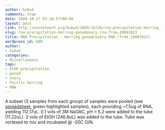 ```yaml
---
author: kubu4
comments: true
date: 2009-10-27 03:18:57+00:00
layout: post
link: http://onsnetwork.org/kubu4/2009/10/26/rna-precipitation-herring-gonadovary-rna-from-20091023/
slug: rna-precipitation-herring-gonadovary-rna-from-20091023
title: RNA Precipitation - Herring gonad/ovary RNA (from 20091023)
wordpress_id: 808
author:
- kubu4
categories:
- Miscellaneous
tags:
- EtOH precipitation
- gonad
- ovary
- Pacific herring
- RNA
---
```


A subset (3 samples from each group) of samples were pooled (see [spreadsheet](https://spreadsheets.google.com/ccc?key=0AmS_90rPaQMzdE9lOE1YaWdwVm9RN0lPTG11S2E2V2c&hl=en), green-highlighted samples), each providing ~7.5ug of RNA, yielding 112.17uL. 0.1 vols of 3M NaOAC, pH = 5.2 were added to the tube (11.22uL). 2 vols of EtOH (246.8uL) was added to the tube. Tube was vortexed to mix and incubated @ -20C O/N.

